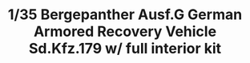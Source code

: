 ---
layout: product
title: "1/35 Bergepanther Ausf.G German Armored Recovery Vehicle Sd.Kfz.179 w/ full interior kit"
price: "7000" 
desc: "Maketa"
img_path: "/assets/img/TAKO2107.jpg"
brand: "N/A"
available: false
special_offer: false
new: false
soon: false
cat: "010000"
subcat: "010200"
subsubcat: "0N/A"
sifra: "TAKO2107"
---